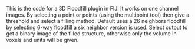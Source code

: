 This is the code for a 3D Floodfill plugin in FIJI
It works on one channel images. By selecting a point or points (using the multipoint tool) 
then give a threshold and select a filling method. Default uses a 26 neighbors floodfill by 
selecting 6-way floodfill a six neighbor version is used. Select output to get a binary image
of the filled structure, otherwise only the volume in voxels and units will be given.
